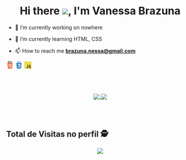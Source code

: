 <h1 align="center">Hi there <img src="https://raw.githubusercontent.com/kaueMarques/kaueMarques/master/hi.gif" width="30px">, I'm Vanessa Brazuna</h1>

- 🔭 I’m currently working on nowhere

-  🌱 I’m currently learning HTML, CSS

- 📫 How to reach me **brazuna.nessa@gmail.com**


<p align="left">
<img src="https://raw.githubusercontent.com/devicons/devicon/master/icons/html5/html5-original-wordmark.svg" alt="html5"  width="20" height="20"/>
<img src="https://raw.githubusercontent.com/devicons/devicon/master/icons/css3/css3-plain-wordmark.svg" alt="css3"  width="20" height="20"/>
<img src="https://raw.githubusercontent.com/devicons/devicon/master/icons/javascript/javascript-original.svg" alt="javascript" width="20" height="20"/>
</p>
</br>
</br>
<p align="center">
  <a href="https://github.com/vanessabrazuna/github-readme-stats">
    <img
      align="center"
      src="https://github-readme-stats.vercel.app/api/top-langs/?username=vanessabrazuna&layout=compact"
    />
  </a>
  <a href="https://github.com/vanessabrazuna/github-readme-stats">
    <img
      align="center"
      height="165"
      src="https://github-readme-stats.vercel.app/api?username=vanessabrazuna&count_private=true&show_icons=true&custom_title=Github%20Status&hide=issues"
    />
  </a>
</p>
</br>
</br>
<p align="center"> 

 ## Total de Visitas no perfil :detective: <br>
 <p align="center"> 
   <img alingn="center" src="https://profile-counter.glitch.me/vanessabrazuna/count.svg" />
 </p>

</p>


